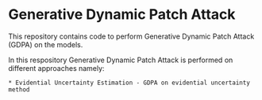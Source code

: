# Generative Dynamic Patch Attack

This repository contains code to perform Generative Dynamic Patch Attack (GDPA) on the models. 

In this respository Generative Dynamic Patch Attack is performed on different approaches namely:

```
* Evidential Uncertainty Estimation - GDPA on evidential uncertainty method
```
